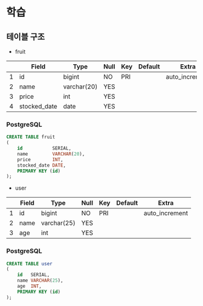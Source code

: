 # 학습

## 테이블 구조

- fruit

|   | Field        | Type        | Null | Key | Default | Extra          |
|---|--------------|-------------|------|-----|---------|----------------|
| 1 | id           | bigint      | NO   | PRI | <null>  | auto_increment |
| 2 | name         | varchar(20) | YES  |     | <null>  |                |
| 3 | price        | int         | YES  |     | <null>  |                |
| 4 | stocked_date | date        | YES  |     | <null>  |                |

### PostgreSQL

```sql
CREATE TABLE fruit
(
    id           SERIAL,
    name         VARCHAR(20),
    price        INT,
    stocked_date DATE,
    PRIMARY KEY (id)
);
```

- user

|   | Field | Type        | Null | Key | Default | Extra          |
|---|-------|-------------|------|-----|---------|----------------|
| 1 | id    | bigint      | NO   | PRI | <null>  | auto_increment |
| 2 | name  | varchar(25) | YES  |     | <null>  |                |
| 3 | age   | int         | YES  |     | <null>  |                |

### PostgreSQL

```sql
CREATE TABLE user
(
    id   SERIAL,
    name VARCHAR(25),
    age  INT,
    PRIMARY KEY (id)
);
```
